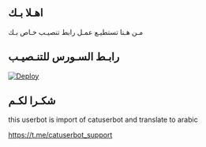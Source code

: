 ## اهـلا بـك
مـن هـنا تستطيـع عمـل رابط تنصيـب خـاص بـك

## رابـط السـورس للتنـصيـب

[![Deploy](https://www.herokucdn.com/deploy/button.svg)](https://heroku.com/deploy?template=https://github.com/4djdjdjd/jmthon)

## شكـرا لكـم 


this userbot is import of catuserbot and translate to arabic

https://t.me/catuserbot_support
